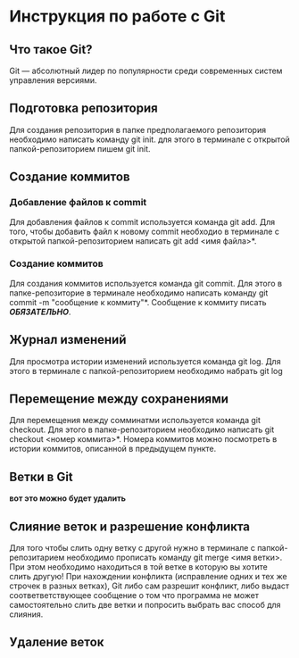 # Инструкция по работе с Git

## Что такое Git?
Git — абсолютный лидер по популярности среди современных систем управления версиями.

## Подготовка репозитория
Для создания репозитория в папке предполагаемого репозитория необходимо написать команду git init. для этого в терминале с открытой папкой-репозиторием пишем git init.

## Создание коммитов

### Добавление файлов к commit
Для добавления файлов к commit используется команда git add. Для того, чтобы добавить файл к новому commit необходио в терминале с открытой папкой-репозиторием написать git add <имя файла>*.

### Создание коммитов
Для создания коммитов используется команда git commit. Для этого в папке-репозиторие в терминале необходимо написать команду git commit -m "сообщение к коммиту"*. Сообщение к коммиту писать ***ОБЯЗАТЕЛЬНО***.


## Журнал изменений
Для просмотра истории изменений используется команда git log. Для этого в терминале с папкой-репозиторием необходимо набрать git log


## Перемещение между сохранениями
Для перемещения между сомминатми используется команда git checkout. Для этого в папке-репозиторием необходимо написать git checkout <номер коммита>*. Номера коммитов можно посмотреть в истории коммитов, описанной в предыдущем пункте.

## Ветки в Git
**вот это можно будет удалить**

## Слияние веток и разрешение конфликта
Для того чтобы слить одну ветку с другой нужно в терминале с папкой-репозитарием необходимо прописать команду git merge <имя ветки>. При этом необходимо находиться в той ветке в которую вы хотите слить другую!
При нахождении конфликта (исправление одних и тех же строчек в разных ветках), Git либо сам разрешит конфликт, либо выдаст соответветствующее сообщение о том что программа не может самостоятельно слить две ветки и попросить выбрать вас способ для слияния.

## Удаление веток